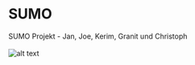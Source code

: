 # SUMO
SUMO Projekt - Jan, Joe, Kerim, Granit und Christoph
<br>
<br>
![alt text](https://github.com/chrisse-m/SUMO/blob/master/SUMO.png)
